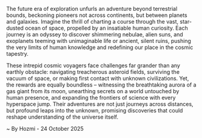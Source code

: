 
The future era of exploration unfurls an adventure beyond terrestrial bounds, beckoning pioneers not across continents, but between planets and galaxies. Imagine the thrill of charting a course through the vast, star-dusted ocean of space, propelled by an insatiable human curiosity. Each journey is an odyssey to discover shimmering nebulae, alien suns, and exoplanets teeming with unimaginable life or ancient, silent ruins, pushing the very limits of human knowledge and redefining our place in the cosmic tapestry.

These intrepid cosmic voyagers face challenges far grander than any earthly obstacle: navigating treacherous asteroid fields, surviving the vacuum of space, or making first contact with unknown civilizations. Yet, the rewards are equally boundless – witnessing the breathtaking aurora of a gas giant from its moon, unearthing secrets on a world untouched by human presence, and expanding the frontiers of science with every hyperspace jump. Their adventures are not just journeys across distances, but profound leaps into the unknown, promising discoveries that could reshape understanding of the universe itself.

~ By Hozmi - 24 October 2025
